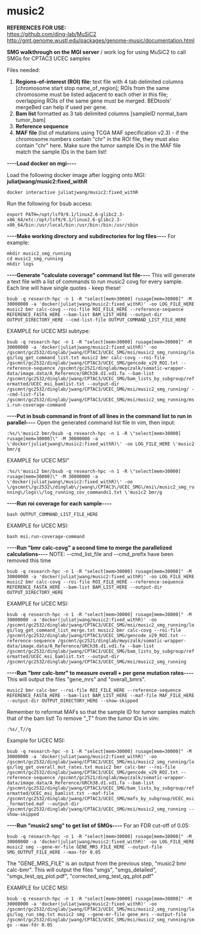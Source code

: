 # music2
<b>REFERENCES FOR USE:</b><br>
https://github.com/ding-lab/MuSiC2<br>
http://gmt.genome.wustl.edu/packages/genome-music/documentation.html

<b>SMG walkthrough on the MGI server</b> / work log for using MuSiC2 to call SMGs for CPTAC3 UCEC samples

Files needed:
1. <b> Regions-of-interest (ROI) file: </b> text file with 4 tab delimited columns [chromosome start stop name_of_region]; ROIs from the same chromosome must be listed adjacent to each other in this file; overlapping ROIs of the same gene must be merged. BEDtools' mergeBed can help if used per gene.
2. <b> Bam list </b> formatted as 3 tab delimited columns [sampleID normal_bam tumor_bam]
3. <b> Reference sequence </b> 
4. <b> MAF file </b> (list of mutations using TCGA MAF specification v2.3) - if the chromosome numbers contain "chr" in the ROI file, they must also contain "chr" here. Make sure the tumor sample IDs in the MAF file match the sample IDs in the bam list!

<b>----Load docker on mgi----</b>

Load the following docker image after logging onto MGI: <b> juliatjwang/music2:fixed_withR </b>

`docker interactive juliatjwang/music2:fixed_withR`

Run the following for bsub access:

`export PATH=/opt/lsf9/9.1/linux2.6-glibc2.3-x86_64/etc:/opt/lsf9/9.1/linux2.6-glibc2.3-x86_64/bin:/usr/local/bin:/usr/bin:/bin:/usr/sbin`

<b>----Make working directory and subdirectories for log files----</b>
For example:

`mkdir music2_smg_running`<br>
`cd music2_smg_running`<br>
`mkdir logs`

<b>----Generate "calculate coverage" command list file----</b>
This will generate a text file with a list of commands to run music2 covg for every sample. Each line will have single quotes - keep these!

`bsub -q research-hpc -n 1 -R "select[mem>30000] rusage[mem=30000]" -M 30000000 -a 'docker(juliatjwang/music2:fixed_withR)' -oo LOG_FILE_HERE music2 bmr calc-covg --roi-file ROI_FILE_HERE --reference-sequence REFERENCE_FASTA_HERE --bam-list BAM_LIST_HERE --output-dir OUTPUT_DIRECTORY_HERE --cmd-list-file OUTPUT_COMMAND_LIST_FILE_HERE`

EXAMPLE for UCEC MSI subtype:

`bsub -q research-hpc -n 1 -R "select[mem>30000] rusage[mem=30000]" -M 30000000 -a 'docker(juliatjwang/music2:fixed_withR)' -oo /gscmnt/gc2532/dinglab/jwang/CPTAC3/UCEC_SMG/msi/music2_smg_running/logs/log_get_command_list.txt music2 bmr calc-covg --roi-file /gscmnt/gc2532/dinglab/jwang/CPTAC3/UCEC_SMG/gencode_v29_ROI.txt --reference-sequence /gscmnt/gc2521/dinglab/mwyczalk/somatic-wrapper-data/image.data/A_Reference/GRCh38.d1.vd1.fa --bam-list /gscmnt/gc2532/dinglab/jwang/CPTAC3/UCEC_SMG/bam_lists_by_subgroup/reformatted/UCEC_msi_bamlist.txt --output-dir /gscmnt/gc2532/dinglab/jwang/CPTAC3/UCEC_SMG/msi/music2_smg_running/ --cmd-list-file /gscmnt/gc2532/dinglab/jwang/CPTAC3/UCEC_SMG/msi/music2_smg_running/msi.run-coverage-command`

<b>----Put in bsub command in front of all lines in the command list to run in parallel----</b>
Open the generated command list file in vim, then input:

`:%s/\'music2 bmr/bsub -q research-hpc -n 1 -R \"select[mem>30000] rusage[mem=30000]\" -M 30000000 -a \'docker(juliatjwang\/music2:fixed_withR)\' -oo LOG_FILE_HERE \'music2 bmr/g`

EXAMPLE for UCEC MSI"

`:%s/\'music2 bmr/bsub -q research-hpc -n 1 -R \"select[mem>30000] rusage[mem=30000]\" -M 30000000 -a \'docker(juliatjwang\/music2:fixed_withR)\' -oo \/gscmnt\/gc2532\/dinglab\/jwang\/CPTAC3\/UCEC_SMG\/msi\/music2_smg_running\/logs\\/log_running_cov_commands1.txt \'music2 bmr/g`

<b>----Run roi coverage for each sample----</b>

`bash OUTPUT_COMMAND_LIST_FILE_HERE`

EXAMPLE for UCEC MSI:

`bash msi.run-coverage-command`

<b>----Run "bmr calc-covg" a second time to merge the parallelized calculations----</b>
NOTE: --cmd_list_file and --cmd_prefix have been removed this time

`bsub -q research-hpc -n 1 -R "select[mem>30000] rusage[mem=30000]" -M 30000000 -a 'docker(juliatjwang/music2:fixed_withR)' -oo LOG_FILE_HERE music2 bmr calc-covg --roi-file ROI_FILE_HERE --reference-sequence REFERENCE_FASTA_HERE --bam-list BAM_LIST_HERE --output-dir OUTPUT_DIRECTORY_HERE`

EXAMPLE for UCEC MSI:

`bsub -q research-hpc -n 1 -R "select[mem>30000] rusage[mem=30000]" -M 30000000 -a 'docker(juliatjwang/music2:fixed_withR)' -oo /gscmnt/gc2532/dinglab/jwang/CPTAC3/UCEC_SMG/msi/music2_smg_running/logs/log_get_command_list_merge.txt music2 bmr calc-covg --roi-file /gscmnt/gc2532/dinglab/jwang/CPTAC3/UCEC_SMG/gencode_v29_ROI.txt --reference-sequence /gscmnt/gc2521/dinglab/mwyczalk/somatic-wrapper-data/image.data/A_Reference/GRCh38.d1.vd1.fa --bam-list /gscmnt/gc2532/dinglab/jwang/CPTAC3/UCEC_SMG/bam_lists_by_subgroup/reformatted/UCEC_msi_bamlist.txt --output-dir /gscmnt/gc2532/dinglab/jwang/CPTAC3/UCEC_SMG/msi/music2_smg_running`

<b>----Run "bmr calc-bmr" to measure overall + per gene mutation rates----</b>
This will output the files "gene_mrs" and "overall_bmrs". 

`music2 bmr calc-bmr --roi-file ROI_FILE_HERE --reference-sequence REFERENCE_FASTA_HERE --bam-list BAM_LIST_HERE --maf-file MAF_FILE_HERE --output-dir OUTPUT_DIRECTORY_HERE --show-skipped`

Remember to reformat MAFs so that the sample ID for tumor samples match that of the bam list!
To remove "_T" from the tumor IDs in vim:

`:%s/_T//g`

Example for UCEC MSI:

`bsub -q research-hpc -n 1 -R "select[mem>30000] rusage[mem=30000]" -M 30000000 -a 'docker(juliatjwang/music2:fixed_withR)' -oo /gscmnt/gc2532/dinglab/jwang/CPTAC3/UCEC_SMG/msi/music2_smg_running/logs/log_get_overall_mut_rates.txt music2 bmr calc-bmr --roi-file /gscmnt/gc2532/dinglab/jwang/CPTAC3/UCEC_SMG/gencode_v29_ROI.txt --reference-sequence /gscmnt/gc2521/dinglab/mwyczalk/somatic-wrapper-data/image.data/A_Reference/GRCh38.d1.vd1.fa --bam-list /gscmnt/gc2532/dinglab/jwang/CPTAC3/UCEC_SMG/bam_lists_by_subgroup/reformatted/UCEC_msi_bamlist.txt --maf-file /gscmnt/gc2532/dinglab/jwang/CPTAC3/UCEC_SMG/mafs_by_subgroup/UCEC_msi_formatted.maf --output-dir /gscmnt/gc2532/dinglab/jwang/CPTAC3/UCEC_SMG/msi/music2_smg_running --show-skipped`

<b>----Run "music2 smg" to get list of SMGs----</b>
For an FDR cut-off of 0.05:

`bsub -q research-hpc -n 1 -R "select[mem>30000] rusage[mem=30000]" -M 30000000 -a 'docker(juliatjwang/music2:fixed_withR)' -oo LOG_FILE_HERE music2 smg --gene-mr-file GENE_MRS_FILE_HERE --output-file SMG_OUTPUT_FILE_HERE --max-fdr 0.05`

The "GENE_MRS_FILE" is an output from the previous step, "music2 bmr calc-bmr". 
This will output the files "smgs", "smgs_detailed", "smgs_test_qq_plot.pdf", "corrected_smg_test_qq_plot.pdf"

EXAMPLE for UCEC MSI:

`bsub -q research-hpc -n 1 -R "select[mem>30000] rusage[mem=30000]" -M 30000000 -a 'docker(juliatjwang/music2:fixed_withR)' -oo /gscmnt/gc2532/dinglab/jwang/CPTAC3/UCEC_SMG/msi/music2_smg_running/logs/log_run_smg.txt music2 smg --gene-mr-file gene_mrs --output-file /gscmnt/gc2532/dinglab/jwang/CPTAC3/UCEC_SMG/msi/music2_smg_running/smgs --max-fdr 0.05`

